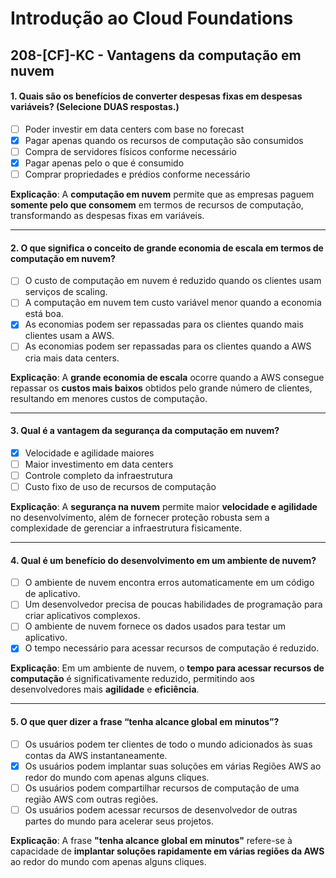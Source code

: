 # Introdução ao Cloud Foundations

## 208-[CF]-KC - Vantagens da computação em nuvem

#### 1. Quais são os benefícios de converter despesas fixas em despesas variáveis? (Selecione DUAS respostas.)
- [ ] Poder investir em data centers com base no forecast
- [x] Pagar apenas quando os recursos de computação são consumidos
- [ ] Compra de servidores físicos conforme necessário
- [x] Pagar apenas pelo o que é consumido
- [ ] Comprar propriedades e prédios conforme necessário

**Explicação**: A **computação em nuvem** permite que as empresas paguem **somente pelo que consomem** em termos de recursos de computação, transformando as despesas fixas em variáveis.

***

#### 2. O que significa o conceito de grande economia de escala em termos de computação em nuvem?
- [ ] O custo de computação em nuvem é reduzido quando os clientes usam serviços de scaling.
- [ ] A computação em nuvem tem custo variável menor quando a economia está boa.
- [x] As economias podem ser repassadas para os clientes quando mais clientes usam a AWS.
- [ ] As economias podem ser repassadas para os clientes quando a AWS cria mais data centers.

**Explicação**: A **grande economia de escala** ocorre quando a AWS consegue repassar os **custos mais baixos** obtidos pelo grande número de clientes, resultando em menores custos de computação.

***

#### 3. Qual é a vantagem da segurança da computação em nuvem?
- [x] Velocidade e agilidade maiores
- [ ] Maior investimento em data centers
- [ ] Controle completo da infraestrutura
- [ ] Custo fixo de uso de recursos de computação

**Explicação**: A **segurança na nuvem** permite maior **velocidade e agilidade** no desenvolvimento, além de fornecer proteção robusta sem a complexidade de gerenciar a infraestrutura fisicamente.

***

#### 4. Qual é um benefício do desenvolvimento em um ambiente de nuvem?
- [ ] O ambiente de nuvem encontra erros automaticamente em um código de aplicativo.
- [ ] Um desenvolvedor precisa de poucas habilidades de programação para criar aplicativos complexos.
- [ ] O ambiente de nuvem fornece os dados usados para testar um aplicativo.
- [x] O tempo necessário para acessar recursos de computação é reduzido.

**Explicação**: Em um ambiente de nuvem, o **tempo para acessar recursos de computação** é significativamente reduzido, permitindo aos desenvolvedores mais **agilidade** e **eficiência**.

***

#### 5. O que quer dizer a frase “tenha alcance global em minutos”?
- [ ] Os usuários podem ter clientes de todo o mundo adicionados às suas contas da AWS instantaneamente.
- [x] Os usuários podem implantar suas soluções em várias Regiões AWS ao redor do mundo com apenas alguns cliques.
- [ ] Os usuários podem compartilhar recursos de computação de uma região AWS com outras regiões.
- [ ] Os usuários podem acessar recursos de desenvolvedor de outras partes do mundo para acelerar seus projetos.

**Explicação**: A frase **"tenha alcance global em minutos"** refere-se à capacidade de **implantar soluções rapidamente em várias regiões da AWS** ao redor do mundo com apenas alguns cliques.
